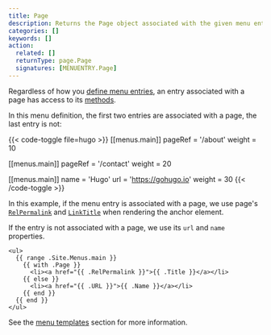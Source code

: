 ```yaml
---
title: Page
description: Returns the Page object associated with the given menu entry.
categories: []
keywords: []
action:
  related: []
  returnType: page.Page
  signatures: [MENUENTRY.Page]
---
```


Regardless of how you [define menu entries], an entry associated with a page has access to its [methods].

In this menu definition, the first two entries are associated with a page, the last entry is not:

{{< code-toggle file=hugo >}}
[[menus.main]]
pageRef = '/about'
weight = 10

[[menus.main]]
pageRef = '/contact'
weight = 20

[[menus.main]]
name = 'Hugo'
url = 'https://gohugo.io'
weight = 30
{{< /code-toggle >}}

In this example, if the menu entry is associated with a page, we use page's [`RelPermalink`] and [`LinkTitle`] when rendering the anchor element.

If the entry is not associated with a page, we use its `url` and `name` properties.

```go-html-template
<ul>
  {{ range .Site.Menus.main }}
    {{ with .Page }}
      <li><a href="{{ .RelPermalink }}">{{ .Title }}</a></li>
    {{ else }}
      <li><a href="{{ .URL }}">{{ .Name }}</a></li>
    {{ end }}
  {{ end }}
</ul>
```

See the [menu templates] section for more information.

[`LinkTitle`]: /methods/page/linktitle
[`RelPermalink`]: /methods/page/relpermalink
[define menu entries]: /content-management/menus/
[menu templates]: /templates/menu-templates/#page-references
[methods]: /methods/page
